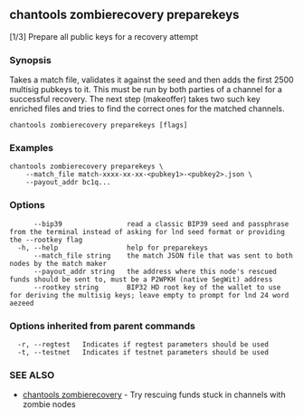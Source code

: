 ## chantools zombierecovery preparekeys

[1/3] Prepare all public keys for a recovery attempt

### Synopsis

Takes a match file, validates it against the seed and 
then adds the first 2500 multisig pubkeys to it.
This must be run by both parties of a channel for a successful recovery. The
next step (makeoffer) takes two such key enriched files and tries to find the
correct ones for the matched channels.

```
chantools zombierecovery preparekeys [flags]
```

### Examples

```
chantools zombierecovery preparekeys \
	--match_file match-xxxx-xx-xx-<pubkey1>-<pubkey2>.json \
	--payout_addr bc1q...
```

### Options

```
      --bip39                read a classic BIP39 seed and passphrase from the terminal instead of asking for lnd seed format or providing the --rootkey flag
  -h, --help                 help for preparekeys
      --match_file string    the match JSON file that was sent to both nodes by the match maker
      --payout_addr string   the address where this node's rescued funds should be sent to, must be a P2WPKH (native SegWit) address
      --rootkey string       BIP32 HD root key of the wallet to use for deriving the multisig keys; leave empty to prompt for lnd 24 word aezeed
```

### Options inherited from parent commands

```
  -r, --regtest   Indicates if regtest parameters should be used
  -t, --testnet   Indicates if testnet parameters should be used
```

### SEE ALSO

* [chantools zombierecovery](chantools_zombierecovery.md)	 - Try rescuing funds stuck in channels with zombie nodes


